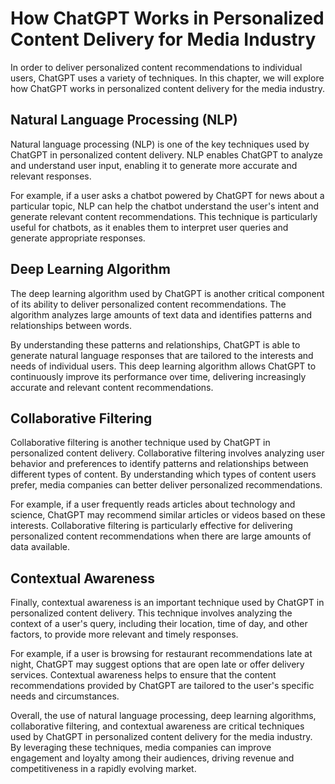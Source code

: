 How ChatGPT Works in Personalized Content Delivery for Media Industry
=======================================================================================================================================================

In order to deliver personalized content recommendations to individual users, ChatGPT uses a variety of techniques. In this chapter, we will explore how ChatGPT works in personalized content delivery for the media industry.

Natural Language Processing (NLP)
---------------------------------

Natural language processing (NLP) is one of the key techniques used by ChatGPT in personalized content delivery. NLP enables ChatGPT to analyze and understand user input, enabling it to generate more accurate and relevant responses.

For example, if a user asks a chatbot powered by ChatGPT for news about a particular topic, NLP can help the chatbot understand the user's intent and generate relevant content recommendations. This technique is particularly useful for chatbots, as it enables them to interpret user queries and generate appropriate responses.

Deep Learning Algorithm
-----------------------

The deep learning algorithm used by ChatGPT is another critical component of its ability to deliver personalized content recommendations. The algorithm analyzes large amounts of text data and identifies patterns and relationships between words.

By understanding these patterns and relationships, ChatGPT is able to generate natural language responses that are tailored to the interests and needs of individual users. This deep learning algorithm allows ChatGPT to continuously improve its performance over time, delivering increasingly accurate and relevant content recommendations.

Collaborative Filtering
-----------------------

Collaborative filtering is another technique used by ChatGPT in personalized content delivery. Collaborative filtering involves analyzing user behavior and preferences to identify patterns and relationships between different types of content. By understanding which types of content users prefer, media companies can better deliver personalized recommendations.

For example, if a user frequently reads articles about technology and science, ChatGPT may recommend similar articles or videos based on these interests. Collaborative filtering is particularly effective for delivering personalized content recommendations when there are large amounts of data available.

Contextual Awareness
--------------------

Finally, contextual awareness is an important technique used by ChatGPT in personalized content delivery. This technique involves analyzing the context of a user's query, including their location, time of day, and other factors, to provide more relevant and timely responses.

For example, if a user is browsing for restaurant recommendations late at night, ChatGPT may suggest options that are open late or offer delivery services. Contextual awareness helps to ensure that the content recommendations provided by ChatGPT are tailored to the user's specific needs and circumstances.

Overall, the use of natural language processing, deep learning algorithms, collaborative filtering, and contextual awareness are critical techniques used by ChatGPT in personalized content delivery for the media industry. By leveraging these techniques, media companies can improve engagement and loyalty among their audiences, driving revenue and competitiveness in a rapidly evolving market.
